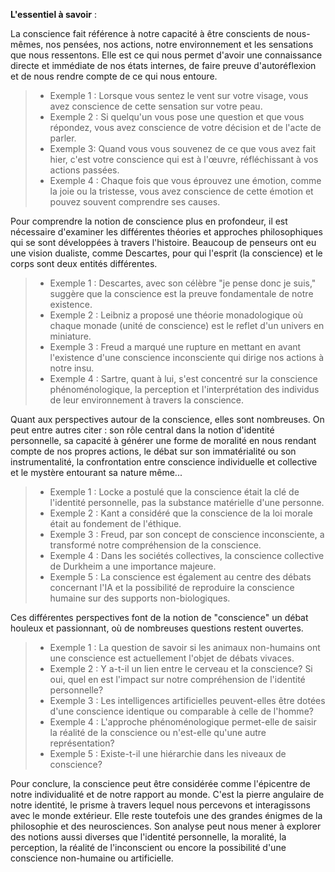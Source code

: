 **L'essentiel à savoir** :

La conscience fait référence à notre capacité à être conscients de nous-mêmes, nos pensées, nos actions, notre environnement et les sensations que nous ressentons. Elle est ce qui nous permet d'avoir une connaissance directe et immédiate de nos états internes, de faire preuve d'autoréflexion et de nous rendre compte de ce qui nous entoure.

> - Exemple 1 : Lorsque vous sentez le vent sur votre visage, vous avez conscience de cette sensation sur votre peau.
> - Exemple 2 : Si quelqu'un vous pose une question et que vous répondez, vous avez conscience de votre décision et de l'acte de parler.
> - Exemple 3: Quand vous vous souvenez de ce que vous avez fait hier, c'est votre conscience qui est à l'œuvre, réfléchissant à vos actions passées.
> - Exemple 4 : Chaque fois que vous éprouvez une émotion, comme la joie ou la tristesse, vous avez conscience de cette émotion et pouvez souvent comprendre ses causes.

Pour comprendre la notion de conscience plus en profondeur, il est nécessaire d'examiner les différentes théories et approches philosophiques qui se sont développées à travers l'histoire. Beaucoup de penseurs ont eu une vision dualiste, comme Descartes, pour qui l'esprit (la conscience) et le corps sont deux entités différentes.

> - Exemple 1 : Descartes, avec son célèbre "je pense donc je suis," suggère que la conscience est la preuve fondamentale de notre existence. 
> - Exemple 2 : Leibniz a proposé une théorie monadologique où chaque monade (unité de conscience) est le reflet d'un univers en miniature.
> - Exemple 3 : Freud a marqué une rupture en mettant en avant l'existence d'une conscience inconsciente qui dirige nos actions à notre insu.
> - Exemple 4 : Sartre, quant à lui, s'est concentré sur la conscience phénoménologique, la perception et l'interprétation des individus de leur environnement à travers la conscience.

Quant aux perspectives autour de la conscience, elles sont nombreuses. On peut entre autres citer : son rôle central dans la notion d'identité personnelle, sa capacité à générer une forme de moralité en nous rendant compte de nos propres actions, le débat sur son immatérialité ou son instrumentalité, la confrontation entre conscience individuelle et collective et le mystère entourant sa nature même...

> - Exemple 1 : Locke a postulé que la conscience était la clé de l'identité personnelle, pas la substance matérielle d'une personne. 
> - Exemple 2 : Kant a considéré que la conscience de la loi morale était au fondement de l'éthique.
> - Exemple 3 : Freud, par son concept de conscience inconsciente, a transformé notre compréhension de la conscience.
> - Exemple 4 : Dans les sociétés collectives, la conscience collective de Durkheim a une importance majeure.
> - Exemple 5 : La conscience est également au centre des débats concernant l'IA et la possibilité de reproduire la conscience humaine sur des supports non-biologiques.

Ces différentes perspectives font de la notion de "conscience" un débat houleux et passionnant, où de nombreuses questions restent ouvertes.

> - Exemple 1 : La question de savoir si les animaux non-humains ont une conscience est actuellement l'objet de débats vivaces.
> - Exemple 2 : Y a-t-il un lien entre le cerveau et la conscience? Si oui, quel en est l'impact sur notre compréhension de l'identité personnelle?
> - Exemple 3 : Les intelligences artificielles peuvent-elles être dotées d'une conscience identique ou comparable à celle de l'homme?
> - Exemple 4 : L'approche phénoménologique permet-elle de saisir la réalité de la conscience ou n'est-elle qu'une autre représentation?
> - Exemple 5 : Existe-t-il une hiérarchie dans les niveaux de conscience?

Pour conclure, la conscience peut être considérée comme l'épicentre de notre individualité et de notre rapport au monde. C'est la pierre angulaire de notre identité, le prisme à travers lequel nous percevons et interagissons avec le monde extérieur. Elle reste toutefois une des grandes énigmes de la philosophie et des neurosciences. Son analyse peut nous mener à explorer des notions aussi diverses que l'identité personnelle, la moralité, la perception, la réalité de l'inconscient ou encore la possibilité d'une conscience non-humaine ou artificielle.
